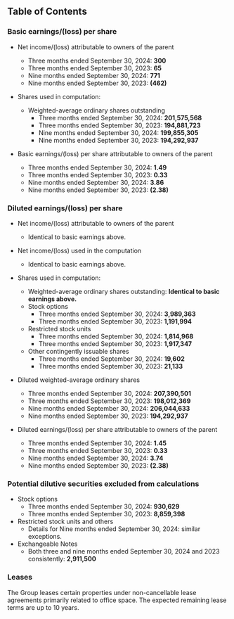 ## Table of Contents

### Basic earnings/(loss) per share
- Net income/(loss) attributable to owners of the parent
  - Three months ended September 30, 2024: **300**
  - Three months ended September 30, 2023: **65**
  - Nine months ended September 30, 2024: **771**
  - Nine months ended September 30, 2023: **(462)**

- Shares used in computation:
  - Weighted-average ordinary shares outstanding
    - Three months ended September 30, 2024: **201,575,568**
    - Three months ended September 30, 2023: **194,881,723**
    - Nine months ended September 30, 2024: **199,855,305**
    - Nine months ended September 30, 2023: **194,292,937**

- Basic earnings/(loss) per share attributable to owners of the parent
  - Three months ended September 30, 2024: **1.49**
  - Three months ended September 30, 2023: **0.33**
  - Nine months ended September 30, 2024: **3.86**
  - Nine months ended September 30, 2023: **(2.38)**

### Diluted earnings/(loss) per share
- Net income/(loss) attributable to owners of the parent
  - Identical to basic earnings above.
- Net income/(loss) used in the computation
  - Identical to basic earnings above.

- Shares used in computation:
  - Weighted-average ordinary shares outstanding: **Identical to basic earnings above.**
  - Stock options
    - Three months ended September 30, 2024: **3,989,363**
    - Three months ended September 30, 2023: **1,191,994**
  - Restricted stock units
    - Three months ended September 30, 2024: **1,814,968**
    - Three months ended September 30, 2023: **1,917,347**
  - Other contingently issuable shares
    - Three months ended September 30, 2024: **19,602**
    - Three months ended September 30, 2023: **21,133**

- Diluted weighted-average ordinary shares
  - Three months ended September 30, 2024: **207,390,501**
  - Three months ended September 30, 2023: **198,012,369**
  - Nine months ended September 30, 2024: **206,044,633**
  - Nine months ended September 30, 2023: **194,292,937**

- Diluted earnings/(loss) per share attributable to owners of the parent
  - Three months ended September 30, 2024: **1.45**
  - Three months ended September 30, 2023: **0.33**
  - Nine months ended September 30, 2024: **3.74**
  - Nine months ended September 30, 2023: **(2.38)**

### Potential dilutive securities excluded from calculations
- Stock options
  - Three months ended September 30, 2024: **930,629**
  - Three months ended September 30, 2023: **8,859,398**
- Restricted stock units and others
  - Details for Nine months ended September 30, 2024: similar exceptions.
- Exchangeable Notes
  - Both three and nine months ended September 30, 2024 and 2023 consistently: **2,911,500**

### Leases
The Group leases certain properties under non-cancellable lease agreements primarily related to office space. The expected remaining lease terms are up to 10 years.